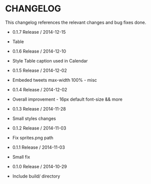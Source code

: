 CHANGELOG
=========

This changelog references the relevant changes and bug fixes done.

* 0.1.7 Release / 2014-12-15
 * Table

* 0.1.6 Release / 2014-12-10
 * Style Table caption used in Calendar

* 0.1.5 Release / 2014-12-02
 * Embeded tweets max-width 100% - misc

* 0.1.4 Release / 2014-12-02
 * Overall improvement - 16px default font-size && more

* 0.1.3 Release / 2014-11-28
 * Small styles changes

* 0.1.2 Release / 2014-11-03
 * Fix sprites.png path

* 0.1.1 Release / 2014-11-03
 * Small fix

* 0.1.0 Release / 2014-10-29
 * Include build/ directory